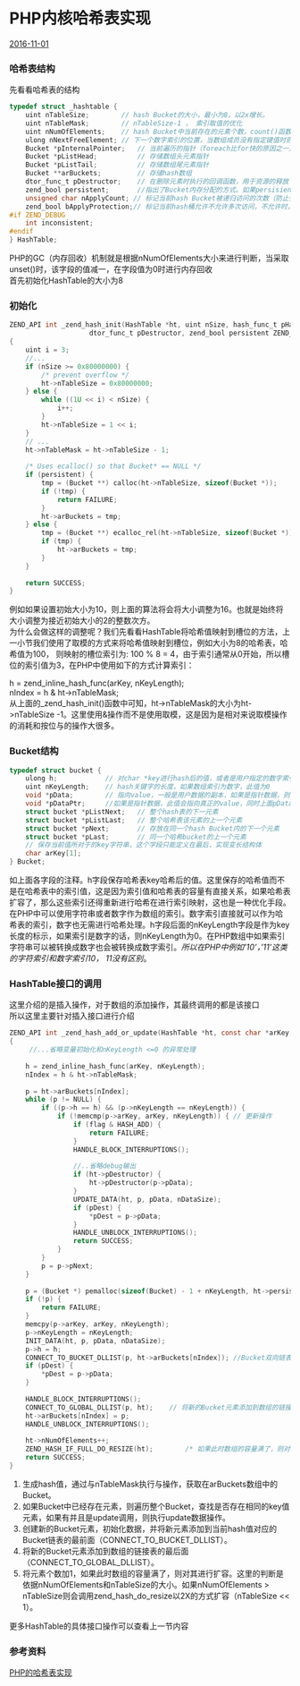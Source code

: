# PHP内核哈希表实现 

[2016-11-01][0]

### 哈希表结构

先看看哈希表的结构

```c
typedef struct _hashtable { 
    uint nTableSize;        // hash Bucket的大小，最小为8，以2x增长。
    uint nTableMask;        // nTableSize-1 ， 索引取值的优化
    uint nNumOfElements;    // hash Bucket中当前存在的元素个数，count()函数会直接返回此值 
    ulong nNextFreeElement; // 下一个数字索引的位置，当数组成员没有指定键值时则采用该数字索引
    Bucket *pInternalPointer;   // 当前遍历的指针（foreach比for快的原因之一）
    Bucket *pListHead;          // 存储数组头元素指针
    Bucket *pListTail;          // 存储数组尾元素指针
    Bucket **arBuckets;         // 存储hash数组
    dtor_func_t pDestructor;    // 在删除元素时执行的回调函数，用于资源的释放
    zend_bool persistent;       //指出了Bucket内存分配的方式。如果persisient为TRUE，则使用操作系统本身的内存分配函数为Bucket分配内存，否则使用PHP的内存分配函数。
    unsigned char nApplyCount; // 标记当前hash Bucket被递归访问的次数（防止多次递归）
    zend_bool bApplyProtection;// 标记当前hash桶允许不允许多次访问，不允许时，最多只能递归3次
#if ZEND_DEBUG
    int inconsistent;
#endif
} HashTable;
```

PHP的GC（内存回收）机制就是根据nNumOfElements大小来进行判断，当采取unset()时，该字段的值减一，在字段值为0时进行内存回收  
首先初始化HashTable的大小为8

### 初始化

```c
ZEND_API int _zend_hash_init(HashTable *ht, uint nSize, hash_func_t pHashFunction,
                    dtor_func_t pDestructor, zend_bool persistent ZEND_FILE_LINE_DC)
{
    uint i = 3;
    //...
    if (nSize >= 0x80000000) {
        /* prevent overflow */
        ht->nTableSize = 0x80000000;
    } else {
        while ((1U << i) < nSize) {
            i++;
        }
        ht->nTableSize = 1 << i;
    }
    // ...
    ht->nTableMask = ht->nTableSize - 1;
 
    /* Uses ecalloc() so that Bucket* == NULL */
    if (persistent) {
        tmp = (Bucket **) calloc(ht->nTableSize, sizeof(Bucket *));
        if (!tmp) {
            return FAILURE;
        }
        ht->arBuckets = tmp;
    } else {
        tmp = (Bucket **) ecalloc_rel(ht->nTableSize, sizeof(Bucket *));
        if (tmp) {
            ht->arBuckets = tmp;
        }
    }
 
    return SUCCESS;
}
```

例如如果设置初始大小为10，则上面的算法将会将大小调整为16。也就是始终将大小调整为接近初始大小的2的整数次方。  
为什么会做这样的调整呢？我们先看看HashTable将哈希值映射到槽位的方法，上一小节我们使用了取模的方式来将哈希值映射到槽位，例如大小为8的哈希表，哈希值为100， 则映射的槽位索引为: 100 % 8 = 4，由于索引通常从0开始，所以槽位的索引值为3，在PHP中使用如下的方式计算索引：

h = zend_inline_hash_func(arKey, nKeyLength);  
nIndex = h & ht->nTableMask;  
从上面的_zend_hash_init()函数中可知，ht->nTableMask的大小为ht->nTableSize -1。这里使用&操作而不是使用取模，这是因为是相对来说取模操作的消耗和按位与的操作大很多。

### Bucket结构

```c
typedef struct bucket {
    ulong h;            // 对char *key进行hash后的值，或者是用户指定的数字索引值
    uint nKeyLength;    // hash关键字的长度，如果数组索引为数字，此值为0
    void *pData;        // 指向value，一般是用户数据的副本，如果是指针数据，则指向pDataPtr
    void *pDataPtr;     //如果是指针数据，此值会指向真正的value，同时上面pData会指向此值
    struct bucket *pListNext;   // 整个hash表的下一元素
    struct bucket *pListLast;   // 整个哈希表该元素的上一个元素
    struct bucket *pNext;       // 存放在同一个hash Bucket内的下一个元素
    struct bucket *pLast;       // 同一个哈希bucket的上一个元素
    // 保存当前值所对于的key字符串，这个字段只能定义在最后，实现变长结构体
    char arKey[1];              
} Bucket;
```

如上面各字段的注释。h字段保存哈希表key哈希后的值。这里保存的哈希值而不是在哈希表中的索引值，这是因为索引值和哈希表的容量有直接关系，如果哈希表扩容了，那么这些索引还得重新进行哈希在进行索引映射，这也是一种优化手段。在PHP中可以使用字符串或者数字作为数组的索引。数字索引直接就可以作为哈希表的索引，数字也无需进行哈希处理。h字段后面的nKeyLength字段是作为key长度的标示，如果索引是数字的话，则nKeyLength为0。在PHP数组中如果索引字符串可以被转换成数字也会被转换成数字索引。_所以在PHP中例如’10’，’11’这类的字符索引和数字索引10， 11没有区别_。

### HashTable接口的调用

这里介绍的是插入操作，对于数组的添加操作，其最终调用的都是该接口  
所以这里主要针对插入接口进行介绍

```c
ZEND_API int _zend_hash_add_or_update(HashTable *ht, const char *arKey, uint nKeyLength, void *pData, uint nDataSize, void **pDest, int flag ZEND_FILE_LINE_DC)
{
     //...省略变量初始化和nKeyLength <=0 的异常处理
 
    h = zend_inline_hash_func(arKey, nKeyLength);
    nIndex = h & ht->nTableMask;
 
    p = ht->arBuckets[nIndex];
    while (p != NULL) {
        if ((p->h == h) && (p->nKeyLength == nKeyLength)) {
            if (!memcmp(p->arKey, arKey, nKeyLength)) { // 更新操作
                if (flag & HASH_ADD) {
                    return FAILURE;
                }
                HANDLE_BLOCK_INTERRUPTIONS();
 
                //..省略debug输出
                if (ht->pDestructor) {
                    ht->pDestructor(p->pData);
                }
                UPDATE_DATA(ht, p, pData, nDataSize);
                if (pDest) {
                    *pDest = p->pData;
                }
                HANDLE_UNBLOCK_INTERRUPTIONS();
                return SUCCESS;
            }
        }
        p = p->pNext;
    }
 
    p = (Bucket *) pemalloc(sizeof(Bucket) - 1 + nKeyLength, ht->persistent);
    if (!p) {
        return FAILURE;
    }
    memcpy(p->arKey, arKey, nKeyLength);
    p->nKeyLength = nKeyLength;
    INIT_DATA(ht, p, pData, nDataSize);
    p->h = h;
    CONNECT_TO_BUCKET_DLLIST(p, ht->arBuckets[nIndex]); //Bucket双向链表操作
    if (pDest) {
        *pDest = p->pData;
    }
 
    HANDLE_BLOCK_INTERRUPTIONS();
    CONNECT_TO_GLOBAL_DLLIST(p, ht);    // 将新的Bucket元素添加到数组的链接表的最后面
    ht->arBuckets[nIndex] = p;
    HANDLE_UNBLOCK_INTERRUPTIONS();
 
    ht->nNumOfElements++;
    ZEND_HASH_IF_FULL_DO_RESIZE(ht);        /* 如果此时数组的容量满了，则对其进行扩容。*/
    return SUCCESS;
}

```

1. 生成hash值，通过与nTableMask执行与操作，获取在arBuckets数组中的Bucket。
1. 如果Bucket中已经存在元素，则遍历整个Bucket，查找是否存在相同的key值元素，如果有并且是update调用，则执行update数据操作。
1. 创建新的Bucket元素，初始化数据，并将新元素添加到当前hash值对应的Bucket链表的最前面（CONNECT_TO_BUCKET_DLLIST）。
1. 将新的Bucket元素添加到数组的链接表的最后面（CONNECT_TO_GLOBAL_DLLIST）。
1. 将元素个数加1，如果此时数组的容量满了，则对其进行扩容。这里的判断是依据nNumOfElements和nTableSize的大小。如果nNumOfElements > nTableSize则会调用zend_hash_do_resize以2X的方式扩容（nTableSize << 1）。

更多HashTable的具体接口操作可以查看上一节内容

### 参考资料

[PHP的哈希表实现][1]

[0]: https://www.jwlchina.cn/2016/11/01/PHP内核哈希表实现/
[1]: http://www.kancloud.cn/kancloud/php-internals/42760